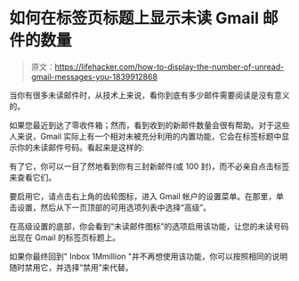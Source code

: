 # 如何在标签页标题上显示未读 Gmail 邮件的数量

> 原文：<https://lifehacker.com/how-to-display-the-number-of-unread-gmail-messages-you-1839912868>

当你有很多未读邮件时，从技术上来说，看你到底有多少邮件需要阅读是没有意义的。



如果您最近到达了零收件箱；然而，看到收到的新邮件数量会很有帮助。对于这些人来说，Gmail 实际上有一个相对未被充分利用的内置功能，它会在标签标题中显示你的未读邮件号码。看起来是这样的:

有了它，你可以一目了然地看到你有三封新邮件(或 100 封)，而不必亲自点击标签来查看它们。

要启用它，请点击右上角的齿轮图标，进入 Gmail 帐户的设置菜单。在那里，单击设置，然后从下一页顶部的可用选项列表中选择“高级”。

在高级设置的底部，你会看到“未读邮件图标”的选项启用该功能，让您的未读号码出现在 Gmail 的标签页标题上。

如果你最终回到" Inbox 1Mmillion "并不再想使用该功能，你可以按照相同的说明随时禁用它，并选择“禁用”来代替。